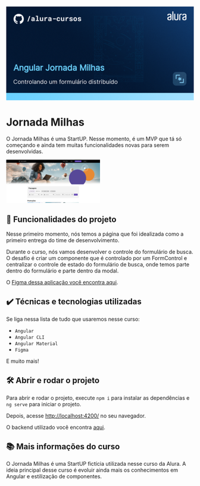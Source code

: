 ![Jornada Milhas](thumbnail.png)

# Jornada Milhas

O Jornada Milhas é uma StartUP. 
Nesse momento, é um MVP que tá só começando e ainda tem muitas funcionalidades novas para serem desenvolvidas.

<img src="screenshot.png" alt="Imagem do Jornada Milhas" width="50%">


## 🔨 Funcionalidades do projeto

Nesse primeiro momento, nós temos a página que foi idealizada como a primeiro entrega do time de desenvolvimento.

Durante o curso, nós vamos desenvolver o controle do formulário de busca. 
O desafio é criar um componente que é controlado por um FormControl e centralizar o controle de estado do formulário de busca, onde temos parte dentro do formulário e parte dentro da modal.

O [Figma dessa aplicação você encontra aqui](https://www.figma.com/file/SI696t31Q9zlsXKttCoqKP/Angular%3A-Componentização-e-Design-com-Angular-Material-%7C-Jornada-Milhas?type=design&node-id=4-6408&mode=design&t=mmbAh5QEafSRIGqQ-0).

## ✔️ Técnicas e tecnologias utilizadas

Se liga nessa lista de tudo que usaremos nesse curso:

- `Angular`
- `Angular CLI`
- `Angular Material`
- `Figma`

E muito mais!

## 🛠️ Abrir e rodar o projeto

Para abrir e rodar o projeto, execute `npm i` para instalar as dependências e `ng serve` para iniciar o projeto.

Depois, acesse <a href="http://localhost:4200/">http://localhost:4200/</a> no seu navegador.

O backend utilizado você encontra [aqui](https://github.com/viniciosneves/jornada-milhas-api).

## 📚 Mais informações do curso

O Jornada Milhas é uma StartUP fictícia utilizada nesse curso da Alura.
A ideia principal desse curso é evoluir ainda mais os conhecimentos em Angular e estilização de componentes.
